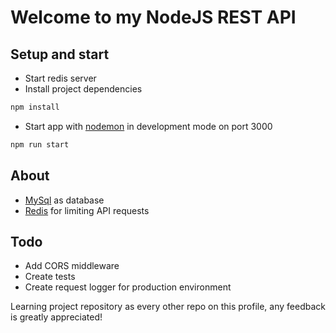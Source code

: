 # Welcome to my NodeJS REST API

## Setup and start
* Start redis server
* Install project dependencies
```bash
npm install
```
* Start app with [nodemon](https://www.npmjs.com/package/nodemon) in development mode on port 3000
```bash
npm run start
```

## About
* [MySql](https://www.mysql.com/) as database
* [Redis](https://redis.io/) for limiting API requests

## Todo
* Add CORS middleware
* Create tests 
* Create request logger for production environment

Learning project repository as every other repo on this profile, any feedback is greatly appreciated!
